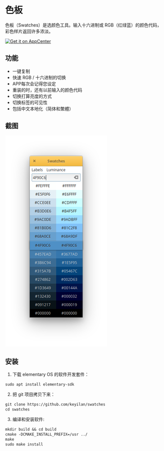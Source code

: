 # 色板

色板（Swatches）是选颜色工具。输入十六进制或 RGB（红绿蓝）的颜色代码，彩色样片返回许多浓淡。

[![Get it on AppCenter](https://appcenter.elementary.io/badge.svg)](https://appcenter.elementary.io/com.github.keyilan.swatches)﻿

## 功能

* 一键复制
* 快速 RGB / 十六进制的切换
* APP每次会记得您设定
* 重装的时，还有以前输入的颜色代码
* 切换打算亮度的方式
* 切换标签的可见性
* 包括中文本地化（简体和繁體）

## 截图

![截图](/data/screenshot.png?raw=true)

## 安装

1. 下载 elementary OS 的软件开发套件：

````
sudo apt install elementary-sdk
````

2. 把 git 项目拷贝下来：

````
git clone https://github.com/keyilan/swatches
cd swatches
````

3. 编译和安装软件:

````
mkdir build && cd build
cmake -DCMAKE_INSTALL_PREFIX=/usr ../
make
sudo make install
````
